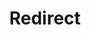 ﻿---
layout: src/layouts/Redirect.astro
title: Redirect
redirect: https://yamldoc.liuyan.wang/docs/deployments/custom-scripts/run-a-script-step
pubDate:  2023-01-01
navSearch: false
navSitemap: false
navMenu: false
---
